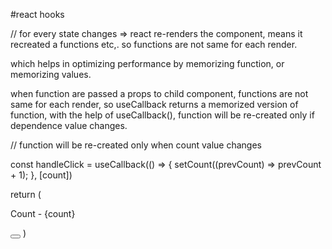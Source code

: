 #react hooks

// for every state changes => react re-renders the component, means it recreated a functions etc,. so functions are not same for each render.

<!-- react useCallback() vs useMemo -->

which helps in optimizing performance by memorizing function, or memorizing values. 

<!-- useCallback() --> 
when function are passed a props to child component, functions are not same for each render, so useCallback returns a memorized version of function, with the help of useCallback(), function will be re-created only if dependence value changes.

// function will be re-created only when count value changes

const handleClick = useCallback(() => {
    setCount((prevCount) => prevCount + 1);
}, [count])

return (
    <p> Count - {count}</p>
    <button onClick = {handleClick}></button>
)